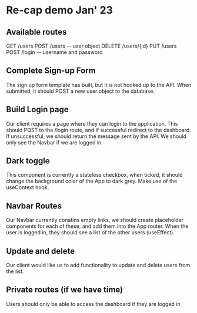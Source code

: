 # Re-cap demo Jan' 23

## Available routes
GET /users
POST /users -- user object
DELETE /users/{id}
PUT /users
POST /login -- username and password

## Complete Sign-up Form
The sign up form template has built, but it is not hooked up to the API. When submitted, it should POST a new user object to the database.

## Build Login page
Our client requires a page where they can login to the application. This should POST to the /login route, and if successful redirect to the dashboard. If unsuccessful, we should return the message sent by the API. We should only see the Navbar if we are logged in.

## Dark toggle
This component is currently a stateless checkbox, when ticked, it should change the background color of the App to dark grey. Make use of the useContext hook.

## Navbar Routes
Our Navbar currently conatins empty links, we should create placeholder components for each of these, and add them into the App router. When the user is logged in, they should see a list of the other users (useEffect).

## Update and delete
Our client would like us to add functionality to update and delete users from the list. 

## Private routes (if we have time)
Users should only be able to access the dashboard if they are logged in
